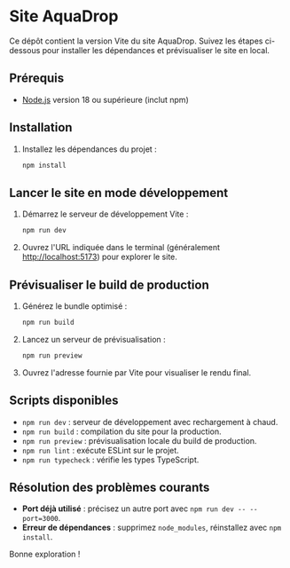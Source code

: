 # Site AquaDrop

Ce dépôt contient la version Vite du site AquaDrop. Suivez les étapes ci-dessous pour installer les dépendances et prévisualiser le site en local.

## Prérequis
- [Node.js](https://nodejs.org/) version 18 ou supérieure (inclut npm)

## Installation
1. Installez les dépendances du projet :
   ```bash
   npm install
   ```

## Lancer le site en mode développement
1. Démarrez le serveur de développement Vite :
   ```bash
   npm run dev
   ```
2. Ouvrez l'URL indiquée dans le terminal (généralement [http://localhost:5173](http://localhost:5173)) pour explorer le site.

## Prévisualiser le build de production
1. Générez le bundle optimisé :
   ```bash
   npm run build
   ```
2. Lancez un serveur de prévisualisation :
   ```bash
   npm run preview
   ```
3. Ouvrez l'adresse fournie par Vite pour visualiser le rendu final.

## Scripts disponibles
- `npm run dev` : serveur de développement avec rechargement à chaud.
- `npm run build` : compilation du site pour la production.
- `npm run preview` : prévisualisation locale du build de production.
- `npm run lint` : exécute ESLint sur le projet.
- `npm run typecheck` : vérifie les types TypeScript.

## Résolution des problèmes courants
- **Port déjà utilisé** : précisez un autre port avec `npm run dev -- --port=3000`.
- **Erreur de dépendances** : supprimez `node_modules`, réinstallez avec `npm install`.

Bonne exploration !
